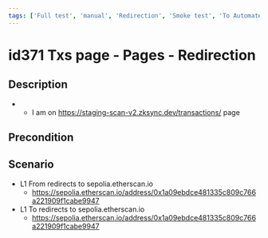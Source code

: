 ```yaml
---
tags: ['Full test', 'manual', 'Redirection', 'Smoke test', 'To Automate', 'Transaction', 'Active']
---
```


# id371 Txs page - Pages - Redirection

## Description
  - - I am on https://staging-scan-v2.zksync.dev/transactions/ page

## Precondition


## Scenario
- L1 From redirects to sepolia.etherscan.io
    - https://sepolia.etherscan.io/address/0x1a09ebdce481335c809c766a221909f1cabe9947
- L1 To redirects to sepolia.etherscan.io
    - https://sepolia.etherscan.io/address/0x1a09ebdce481335c809c766a221909f1cabe9947
